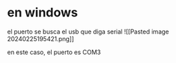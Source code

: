 # en windows
el puerto se busca el usb que diga serial
![[Pasted image 20240225195421.png]]

en este caso, el puerto es COM3 
